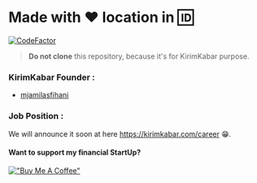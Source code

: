 # Made with :heart: location in :id:

[![CodeFactor](https://www.codefactor.io/repository/github/kirimkabar/kirimkabar.com/badge?s=93ab4265c5858acda5bcc8c082e357369766993f)](https://www.codefactor.io/repository/github/kirimkabar/kirimkabar.com)

> **Do not clone** this repository, because it's for KirimKabar purpose.

### KirimKabar Founder :

 * [mjamilasfihani](https://github.com/mjamilasfihani)

### Job Position :

We will announce it soon at here https://kirimkabar.com/career :grin:.

#### Want to support my financial StartUp?

[!["Buy Me A Coffee"](https://www.buymeacoffee.com/assets/img/custom_images/orange_img.png)](https://www.buymeacoffee.com/mjamilasfihani)
